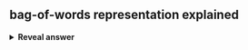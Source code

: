 ## bag-of-words representation explained
<details>
<summary><b>Reveal answer</b></summary>
Just count the frequency of the words.
</details>
